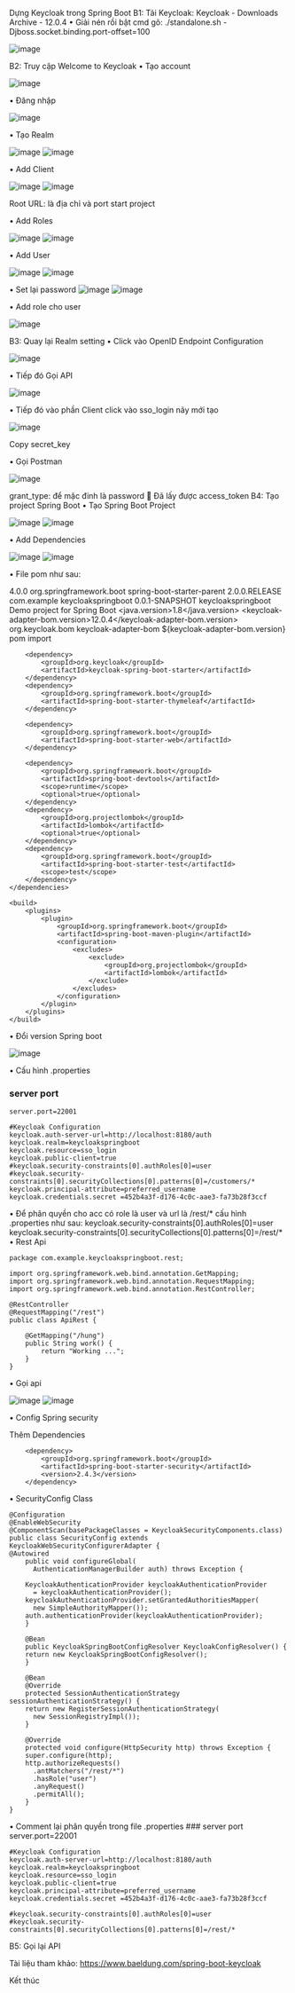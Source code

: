 Dựng Keycloak trong Spring Boot
B1: Tải Keycloak: Keycloak - Downloads Archive - 12.0.4
•	Giải nén rồi bật cmd gõ: ./standalone.sh -Djboss.socket.binding.port-offset=100

 ![image](https://user-images.githubusercontent.com/39266629/127840380-d78122ff-9000-4e13-8a77-da894d334b4e.png)

B2: Truy cập Welcome to Keycloak
•	Tạo account 
 

![image](https://user-images.githubusercontent.com/39266629/127840390-c1ff0474-38ed-409d-b09a-b04c1f5415ef.png)










•	 Đăng nhập
 
![image](https://user-images.githubusercontent.com/39266629/127840416-afd93abf-36c3-4269-be1c-ba4ee5a895c6.png)

•	Tạo Realm

![image](https://user-images.githubusercontent.com/39266629/127840437-feff51c9-dd2a-4bf3-ab4d-ee8033eb3a0c.png)
![image](https://user-images.githubusercontent.com/39266629/127840453-36e096f2-985c-4b58-acc3-4363dc26738d.png)


•	Add Client

![image](https://user-images.githubusercontent.com/39266629/127840462-aed8cca2-0aec-44f4-83a8-7f1054b4b931.png)
![image](https://user-images.githubusercontent.com/39266629/127840475-428d02f5-95c2-4553-9e9f-c38c3636ce25.png)


Root URL: là địa chỉ và port start project

•	Add Roles

![image](https://user-images.githubusercontent.com/39266629/127840497-8432414e-98e8-4b76-83de-a0a9f06eb826.png)
![image](https://user-images.githubusercontent.com/39266629/127840521-4af4651c-f9d7-4443-ae31-4b8d6d971703.png)

    
•	Add User

 ![image](https://user-images.githubusercontent.com/39266629/127840538-ad76c789-7fcb-4631-a3bf-b8d0eb0b2891.png)
![image](https://user-images.githubusercontent.com/39266629/127840550-16daee63-9eb4-4dc2-b5f8-b54b00379cda.png)

 

•	Set lại password
![image](https://user-images.githubusercontent.com/39266629/127840569-8127acd2-d3ef-43c4-8355-637657c2c8f2.png)
![image](https://user-images.githubusercontent.com/39266629/127840582-222d07c3-3638-4ca6-be30-3507d9ab5557.png)

 
•	 Add role cho user

 ![image](https://user-images.githubusercontent.com/39266629/127840596-ec4aaa34-a339-409c-8500-0447c4175e71.png)


B3: Quay lại Realm setting 
•	Click vào OpenID Endpoint Configuration

![image](https://user-images.githubusercontent.com/39266629/127840619-06e7930c-0ca4-4ec9-8f83-33db41061bb3.png)

 
 
•	Tiếp đó Gọi API 

 ![image](https://user-images.githubusercontent.com/39266629/127840639-359bbfc6-de74-4487-bf04-90c3322bed39.png)


•	 Tiếp đó vào phần Client click vào sso_login nãy mới tạo

 ![image](https://user-images.githubusercontent.com/39266629/127840654-5471f13e-8ea8-42be-8e42-49bcf9a90dde.png)

Copy secret_key
 
•	Gọi Postman

 ![image](https://user-images.githubusercontent.com/39266629/127840683-50629d87-815b-4981-8f6e-1c672a3f0b71.png)


 grant_type: để mặc đinh là password
	Đã lấy được access_token
B4: Tạo project Spring Boot
•	 Tạo Spring Boot Project

 ![image](https://user-images.githubusercontent.com/39266629/127840761-c14e2962-45ce-4add-b29a-20fdbff9018c.png)
![image](https://user-images.githubusercontent.com/39266629/127840786-398040c0-9b6e-47bf-a784-43984d9fa54a.png)

 

•	Add  Dependencies

 ![image](https://user-images.githubusercontent.com/39266629/127840800-7aaebfcd-e4b8-41ce-96ac-b0b8c6ffc529.png)
![image](https://user-images.githubusercontent.com/39266629/127840809-90fa4e72-e2f0-49e8-8399-6e1ea2e2daa6.png)

 
•	File pom như sau:
<?xml version="1.0" encoding="UTF-8"?>
<project xmlns="http://maven.apache.org/POM/4.0.0"
	xmlns:xsi="http://www.w3.org/2001/XMLSchema-instance"
	xsi:schemaLocation="http://maven.apache.org/POM/4.0.0 https://maven.apache.org/xsd/maven-4.0.0.xsd">
	<modelVersion>4.0.0</modelVersion>
	<parent>
		<groupId>org.springframework.boot</groupId>
		<artifactId>spring-boot-starter-parent</artifactId>
		<version>2.0.0.RELEASE</version>
		<relativePath /> <!-- lookup parent from repository -->
	</parent>
	<groupId>com.example</groupId>
	<artifactId>keycloakspringboot</artifactId>
	<version>0.0.1-SNAPSHOT</version>
	<name>keycloakspringboot</name>
	<description>Demo project for Spring Boot</description>
	<properties>
		<java.version>1.8</java.version>
		<keycloak-adapter-bom.version>12.0.4</keycloak-adapter-bom.version>
	</properties>
	<dependencyManagement>
		<dependencies>
			<dependency>
				<groupId>org.keycloak.bom</groupId>
				<artifactId>keycloak-adapter-bom</artifactId>
				<version>${keycloak-adapter-bom.version}</version>
				<type>pom</type>
				<scope>import</scope>
			</dependency>
		</dependencies>
	</dependencyManagement>
	<dependencies>
	
		<dependency>
			<groupId>org.keycloak</groupId>
			<artifactId>keycloak-spring-boot-starter</artifactId>
		</dependency>
		<dependency>
			<groupId>org.springframework.boot</groupId>
			<artifactId>spring-boot-starter-thymeleaf</artifactId>
		</dependency>

		<dependency>
			<groupId>org.springframework.boot</groupId>
			<artifactId>spring-boot-starter-web</artifactId>
		</dependency>

		<dependency>
			<groupId>org.springframework.boot</groupId>
			<artifactId>spring-boot-devtools</artifactId>
			<scope>runtime</scope>
			<optional>true</optional>
		</dependency>
		<dependency>
			<groupId>org.projectlombok</groupId>
			<artifactId>lombok</artifactId>
			<optional>true</optional>
		</dependency>
		<dependency>
			<groupId>org.springframework.boot</groupId>
			<artifactId>spring-boot-starter-test</artifactId>
			<scope>test</scope>
		</dependency>
	</dependencies>

	<build>
		<plugins>
			<plugin>
				<groupId>org.springframework.boot</groupId>
				<artifactId>spring-boot-maven-plugin</artifactId>
				<configuration>
					<excludes>
						<exclude>
							<groupId>org.projectlombok</groupId>
							<artifactId>lombok</artifactId>
						</exclude>
					</excludes>
				</configuration>
			</plugin>
		</plugins>
	</build>

</project>

•	Đổi version Spring boot

 ![image](https://user-images.githubusercontent.com/39266629/127840834-4350c5b4-63e9-468c-837c-86a86bfbbf21.png)

•	 Cấu hình .properties
### server port
	server.port=22001

	#Keycloak Configuration
	keycloak.auth-server-url=http://localhost:8180/auth
	keycloak.realm=keycloakspringboot
	keycloak.resource=sso_login
	keycloak.public-client=true
	#keycloak.security-constraints[0].authRoles[0]=user
	#keycloak.security-constraints[0].securityCollections[0].patterns[0]=/customers/*
	keycloak.principal-attribute=preferred_username
	keycloak.credentials.secret =452b4a3f-d176-4c0c-aae3-fa73b28f3ccf

•	 Để phân quyền cho acc có role là user và url là /rest/* cấu hình .properties như sau:
keycloak.security-constraints[0].authRoles[0]=user
keycloak.security-constraints[0].securityCollections[0].patterns[0]=/rest/*
•	 Rest Api

	package com.example.keycloakspringboot.rest;

	import org.springframework.web.bind.annotation.GetMapping;
	import org.springframework.web.bind.annotation.RequestMapping;
	import org.springframework.web.bind.annotation.RestController;

	@RestController
	@RequestMapping("/rest")
	public class ApiRest {

		@GetMapping("/hung")
		public String work() {
			return "Working ...";
		}
	}

•	 Gọi api

 ![image](https://user-images.githubusercontent.com/39266629/127840858-f6730e63-305e-419a-bc8c-afc8b144666f.png)
![image](https://user-images.githubusercontent.com/39266629/127840867-42bce3cd-e638-4721-b240-3465fe7374c0.png)

 
•	 Config Spring security

Thêm Dependencies

		<dependency>
			<groupId>org.springframework.boot</groupId>
			<artifactId>spring-boot-starter-security</artifactId>
			<version>2.4.3</version>
		</dependency>

•	SecurityConfig Class
 
	@Configuration
	@EnableWebSecurity
	@ComponentScan(basePackageClasses = KeycloakSecurityComponents.class)
	public class SecurityConfig extends KeycloakWebSecurityConfigurerAdapter {
	@Autowired
	    public void configureGlobal(
	      AuthenticationManagerBuilder auth) throws Exception {

		KeycloakAuthenticationProvider keycloakAuthenticationProvider
		  = keycloakAuthenticationProvider();
		keycloakAuthenticationProvider.setGrantedAuthoritiesMapper(
		  new SimpleAuthorityMapper());
		auth.authenticationProvider(keycloakAuthenticationProvider);
	    }

	    @Bean
	    public KeycloakSpringBootConfigResolver KeycloakConfigResolver() {
		return new KeycloakSpringBootConfigResolver();
	    }

	    @Bean
	    @Override
	    protected SessionAuthenticationStrategy sessionAuthenticationStrategy() {
		return new RegisterSessionAuthenticationStrategy(
		  new SessionRegistryImpl());
	    }

	    @Override
	    protected void configure(HttpSecurity http) throws Exception {
		super.configure(http);
		http.authorizeRequests()
		  .antMatchers("/rest/*")
		  .hasRole("user")
		  .anyRequest()
		  .permitAll();
	    }
	}
•	 Comment lại phân quyền trong file .properties
	### server port
	server.port=22001

	#Keycloak Configuration
	keycloak.auth-server-url=http://localhost:8180/auth
	keycloak.realm=keycloakspringboot
	keycloak.resource=sso_login
	keycloak.public-client=true
	keycloak.principal-attribute=preferred_username
	keycloak.credentials.secret =452b4a3f-d176-4c0c-aae3-fa73b28f3ccf

	#keycloak.security-constraints[0].authRoles[0]=user
	#keycloak.security-constraints[0].securityCollections[0].patterns[0]=/rest/*
	
B5: Gọi lại API

Tài liệu tham khảo: https://www.baeldung.com/spring-boot-keycloak

Kết thúc
